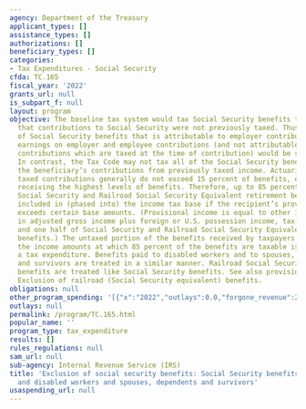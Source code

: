 ```yaml
---
agency: Department of the Treasury
applicant_types: []
assistance_types: []
authorizations: []
beneficiary_types: []
categories:
- Tax Expenditures - Social Security
cfda: TC.165
fiscal_year: '2022'
grants_url: null
is_subpart_f: null
layout: program
objective: The baseline tax system would tax Social Security benefits to the extent
  that contributions to Social Security were not previously taxed. Thus, the portion
  of Social Security benefits that is attributable to employer contributions and to
  earnings on employer and employee contributions (and not attributable to employee
  contributions which are taxed at the time of contribution) would be subject to tax.
  In contrast, the Tax Code may not tax all of the Social Security benefits that exceed
  the beneficiary’s contributions from previously taxed income. Actuarially, previously
  taxed contributions generally do not exceed 15 percent of benefits, even for retirees
  receiving the highest levels of benefits. Therefore, up to 85 percent of recipients’
  Social Security and Railroad Social Security Equivalent retirement benefits are
  included in (phased into) the income tax base if the recipient’s provisional income
  exceeds certain base amounts. (Provisional income is equal to other items included
  in adjusted gross income plus foreign or U.S. possession income, tax-exempt interest,
  and one half of Social Security and Railroad Social Security Equivalent retirement
  benefits.) The untaxed portion of the benefits received by taxpayers who are below
  the income amounts at which 85 percent of the benefits are taxable is counted as
  a tax expenditure. Benefits paid to disabled workers and to spouses, dependents,
  and survivors are treated in a similar manner. Railroad Social Security Equivalent
  benefits are treated like Social Security benefits. See also provision number 141,
  Exclusion of railroad (Social Security equivalent) benefits.
obligations: null
other_program_spending: '[{"x":"2022","outlays":0.0,"forgone_revenue":29760000000.0},{"x":"2023","outlays":0.0,"forgone_revenue":30700000000.0},{"x":"2024","outlays":0.0,"forgone_revenue":27270000000.0}]'
outlays: null
permalink: /program/TC.165.html
popular_name: ''
program_type: tax_expenditure
results: []
rules_regulations: null
sam_url: null
sub-agency: Internal Revenue Service (IRS)
title: 'Exclusion of social security benefits: Social Security benefits for retired
  and disabled workers and spouses, dependents and survivors'
usaspending_url: null
---
```

